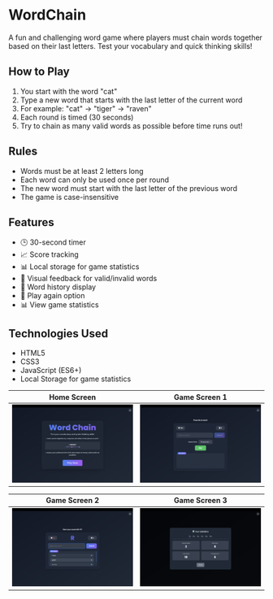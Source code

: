# WordChain

A fun and challenging word game where players must chain words together based on their last letters. Test your vocabulary and quick thinking skills!

## How to Play

1. You start with the word "cat"
2. Type a new word that starts with the last letter of the current word
3. For example: "cat" → "tiger" → "raven"
4. Each round is timed (30 seconds)
5. Try to chain as many valid words as possible before time runs out!

## Rules

- Words must be at least 2 letters long
- Each word can only be used once per round
- The new word must start with the last letter of the previous word
- The game is case-insensitive

## Features

- 🕒 30-second timer
- 📈 Score tracking
- 📊 Local storage for game statistics
- 🎯 Visual feedback for valid/invalid words
- 📜 Word history display
- 🔁 Play again option
- 📊 View game statistics

## Technologies Used

- HTML5
- CSS3
- JavaScript (ES6+)
- Local Storage for game statistics

| Home Screen             | Game Screen 1             |
| ----------------------- | ------------------------- |
| ![Home](website-10.png) | ![Game 1](website-11.png) |

| Game Screen 2             | Game Screen 3             |
| ------------------------- | ------------------------- |
| ![Game 2](website-12.png) | ![Game 3](website-13.png) |
